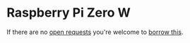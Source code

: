 # Raspberry Pi Zero W
If there are no [open requests](../../../../issues?q=is%3Aissue+is%3Aopen+%22Raspberry+Pi+Zero+W%22) you're welcome to [borrow this](../../../../issues/new?title=Borrow%20request%20for%20Raspberry%20Pi%20Zero%20W&body=1%20piece%20of%20[this](../blob/main/Hardware/Computers/Raspberry_Pi_Zero_W.md)%20for%20~2%20weeks.).